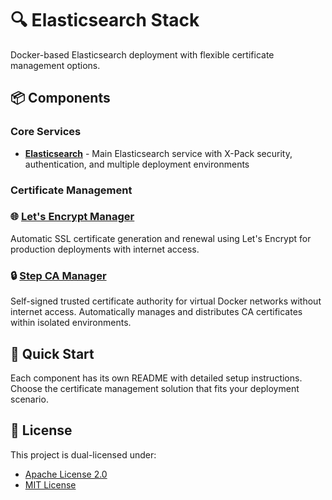 # 🔍 Elasticsearch Stack

Docker-based Elasticsearch deployment with flexible certificate management options.

## 📦 Components

### Core Services

- **[Elasticsearch](src/elasticsearch/README.md)** - Main Elasticsearch service with X-Pack security, authentication, and multiple deployment environments

### Certificate Management

### 🌐 [Let's Encrypt Manager](src/letsencrypt-manager/README.md)

Automatic SSL certificate generation and renewal using Let's Encrypt for production deployments with internet access.

### 🔒 [Step CA Manager](src/step-ca-manager/README.md)

Self-signed trusted certificate authority for virtual Docker networks without internet access. Automatically manages and distributes CA certificates within isolated environments.

## 🚀 Quick Start

Each component has its own README with detailed setup instructions. Choose the certificate management solution that fits your deployment scenario.

## 📄 License

This project is dual-licensed under:

- [Apache License 2.0](LICENSE-APACHE)
- [MIT License](LICENSE-MIT)
